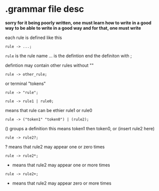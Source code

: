 # .grammar file desc
**sorry for it being poorly written, one must learn how to write in a good way to be able to write in a good way and for that, one must write**

each rule is defined like this
```
rule -> ...;
```
`rule` is the rule name ... is the defintion end the definiton with ;

defintion may contain other rules without ""
```
rule -> other_rule;
```
or terminal "tokens"
```
rule -> "rule";
```

```
rule -> rule1 | rule0;
```
means that rule can be ethier rule1 or rule0
```
rule -> ("token1" "token0") | (rule2);
```
() groups a definition
this means token1 then token0, or (insert rule2 here)

```
rule -> rule2?;
```
? means that rule2 may appear one or zero times
```
rule -> rule2*;
```
* means that rule2 may appear one or more times
```
rule -> rule2+;
```
+ means that rule2 may appear zero or more times
